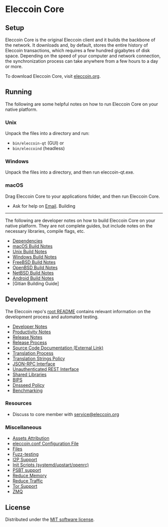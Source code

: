 Eleccoin Core
=============

Setup
---------------------
Eleccoin Core is the original Eleccoin client and it builds the backbone of the network. It downloads and, by default, stores the entire history of Eleccoin transactions, which requires a few hundred gigabytes of disk space. Depending on the speed of your computer and network connection, the synchronization process can take anywhere from a few hours to a day or more.

To download Eleccoin Core, visit [eleccoin.org](https://eleccoin.org).

Running
---------------------
The following are some helpful notes on how to run Eleccoin Core on your native platform.

### Unix

Unpack the files into a directory and run:

- `bin/eleccoin-qt` (GUI) or
- `bin/eleccoind` (headless)

### Windows

Unpack the files into a directory, and then run eleccoin-qt.exe.

### macOS

Drag Eleccoin Core to your applications folder, and then run Eleccoin Core.

* Ask for help on [Email](service@eleccoin.org).
Building
---------------------
The following are developer notes on how to build Eleccoin Core on your native platform. They are not complete guides, but include notes on the necessary libraries, compile flags, etc.

- [Dependencies](dependencies.md)
- [macOS Build Notes](build-osx.md)
- [Unix Build Notes](build-unix.md)
- [Windows Build Notes](build-windows.md)
- [FreeBSD Build Notes](build-freebsd.md)
- [OpenBSD Build Notes](build-openbsd.md)
- [NetBSD Build Notes](build-netbsd.md)
- [Android Build Notes](build-android.md)
- [Gitian Building Guide]

Development
---------------------
The Eleccoin repo's [root README](/README.md) contains relevant information on the development process and automated testing.

- [Developer Notes](developer-notes.md)
- [Productivity Notes](productivity.md)
- [Release Notes](release-notes.md)
- [Release Process](release-process.md)
- [Source Code Documentation (External Link)](https://doxygen.eleccoincore.org/)
- [Translation Process](translation_process.md)
- [Translation Strings Policy](translation_strings_policy.md)
- [JSON-RPC Interface](JSON-RPC-interface.md)
- [Unauthenticated REST Interface](REST-interface.md)
- [Shared Libraries](shared-libraries.md)
- [BIPS](bips.md)
- [Dnsseed Policy](dnsseed-policy.md)
- [Benchmarking](benchmarking.md)

### Resources
* Discuss to core member with service@eleccoin.org

### Miscellaneous
- [Assets Attribution](assets-attribution.md)
- [eleccoin.conf Configuration File](eleccoin-conf.md)
- [Files](files.md)
- [Fuzz-testing](fuzzing.md)
- [I2P Support](i2p.md)
- [Init Scripts (systemd/upstart/openrc)](init.md)
- [PSBT support](psbt.md)
- [Reduce Memory](reduce-memory.md)
- [Reduce Traffic](reduce-traffic.md)
- [Tor Support](tor.md)
- [ZMQ](zmq.md)

License
---------------------
Distributed under the [MIT software license](/COPYING).
